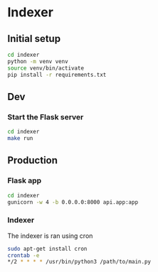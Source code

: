 # Indexer

## Initial setup
```bash
cd indexer
python -m venv venv
source venv/bin/activate
pip install -r requirements.txt
```

## Dev
### Start the Flask server
```bash
cd indexer
make run
```

## Production
### Flask app
```bash
cd indexer
gunicorn -w 4 -b 0.0.0.0:8000 api.app:app
```

### Indexer
The indexer is ran using cron
```bash
sudo apt-get install cron
crontab -e
*/2 * * * * /usr/bin/python3 /path/to/main.py
```


